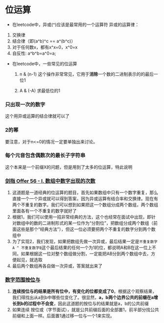 # 位运算
+ 在leetcode中，异或(^)应该是最常用的一个运算符
异或的运算律：
1. 交换律
2. 结合律（即(a^b)^c == a^(b^c)）
3. 对于任何数x，都有x^x=0，x^0=x
4. 自反性:  a^b^b=a^0=a;

+ 在leetcode中，一些常见的位运算

  1. n & (n-1) 这个操作非常常见，它用于**消除**一个数的二进制表示的的最后一位1

  2. A & (-A) 求最低位的1

### 只出现一次的数字
这个用异或运算的结合律就可以了


### 2的幂
要注意，对于n<=0的情况一定要单独出来讨论。


### 每个元音包含偶数次的最长子字符串
这个本来是一个前缀X的问题，但是用到了太多的位运算，特此说明

### [剑指 Offer 56 - I. 数组中数字出现的次数](https://leetcode-cn.com/problems/shu-zu-zhong-shu-zi-chu-xian-de-ci-shu-lcof/)

1. 这道题是一道经典的位运算的题目，首先如果数组中只有一个数字重复，那么直接一个一个异或就可以得到答案，因为异或运算有结合率和交换律。现在有两个不重复的数字。我们可以想到如果把这一个数组分成两个数组，两个数组里面各有一个不重复的数字就好了
2. 根据1，我们可以使用一招非常经典的方法，这个也经常在面试中出现，即针对数组中的数的二进制形式的某一位作为“分割位”，把数组分成两个数组（前面这些是那个“经典方法”），但这一位必须要把两个不重复的数字分到两个数组中
3. 为了实现2，我们发现，如果把数组先做一次异或，最后结果一定是`不重复数字A ^ 不重复数字B`这个最后结果的任何一个为1的位，都说明A和B在这一位上不同，如果根据这一位对整个数组做分割，一定能把AB分到两个数组中去，方便起见，就选取
4. 最后两个数组再各自做一次异或，答案就出来了

### [数字范围按位与](https://leetcode.cn/problems/bitwise-and-of-numbers-range/)

1. **连续按位与的结果是所有位中，有变化的位都变成了0**。根据这个观察结果，我们得找出从a到b中哪些位变化了。很显然，**a，b两个边界公共的前缀在a增长到b的过程中不会变**，因此这道题的按位与的结果就是a，b的公共前缀
2. 如果连续 按位或（字节面试），就是公共前缀后面的全部置1，前半部分找公共前缀和上面一样。后面置1通过移一位与一个1来实现。
